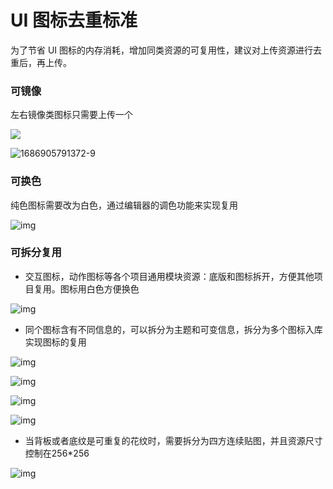 # UI 图标去重标准

为了节省 UI 图标的内存消耗，增加同类资源的可复用性，建议对上传资源进行去重后，再上传。

### 可镜像

左右镜像类图标只需要上传一个

![](https://arkimg.ark.online/1686905791371-1.png)

![1686905791372-9](https://arkimg.ark.online/1686905791372-9.png)

### 可换色

纯色图标需要改为白色，通过编辑器的调色功能来实现复用

![img](https://arkimg.ark.online/1686905791371-2.png)

### 可拆分复用

- 交互图标，动作图标等各个项目通用模块资源：底版和图标拆开，方便其他项目复用。图标用白色方便换色

![img](https://arkimg.ark.online/1686905791371-3.png)

- 同个图标含有不同信息的，可以拆分为主题和可变信息，拆分为多个图标入库实现图标的复用

![img](https://arkimg.ark.online/1686905791371-4.png)

![img](https://arkimg.ark.online/1686905791371-5.png)

![img](https://arkimg.ark.online/1686905791371-6.png)

![img](https://arkimg.ark.online/1686905791372-7.png)

- 当背板或者底纹是可重复的花纹时，需要拆分为四方连续贴图，并且资源尺寸控制在256*256

![img](https://arkimg.ark.online/1686905791372-8.png)